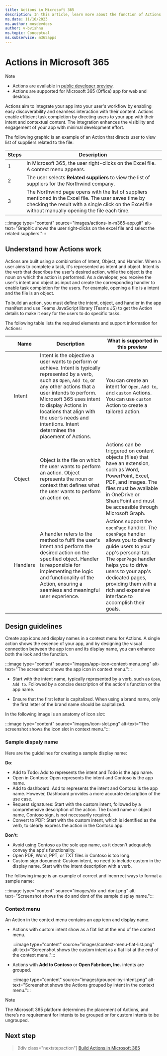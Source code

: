 ```yaml
---
title: Actions in Microsoft 365
description: In this article, learn more about the function of Actions and its use cases. 
ms.date: 11/16/2023
ms.author: mosdevdocs
author: v-bvishnu
ms.topic: Conceptual
ms.subservice: m365apps
---
```

# Actions in Microsoft 365

> [!NOTE]
>
> * Actions are available in [public developer preview](../resources/dev-preview/developer-preview-intro.md).
> * Actions are supported for Microsoft 365 (Office) app for web and desktop.

Actions aim to integrate your app into your user's workflow by enabling easy discoverability and seamless interaction with their content. Actions enable efficient task completion by directing users to your app with their intent and contextual content. The integration enhances the visibility and engagement of your app with minimal development effort.

The following graphic is an example of an Action that directs user to view list of suppliers related to the file:

| Steps | Description |
| --- | --- |
| 1 | In Microsoft 365, the user right-clicks on the Excel file. A context menu appears.|
| 2 | The user selects **Related suppliers** to view the list of suppliers for the Northwind company.|
| 3 | The Northwind page opens with the list of suppliers mentioned in the Excel file. The user saves time by checking the result with a single click on the Excel file without manually opening the file each time.|

  :::image type="content" source="images/actions-in-m365-app.gif" alt-text="Graphic shows the user right-clicks on the excel file and select the related suppliers.":::

## Understand how Actions work

Actions are built using a combination of Intent, Object, and Handler. When a user aims to complete a task, it's represented as intent and object. Intent is the verb that describes the user's desired action, while the object is the noun on which the action is performed. As a developer, you receive the user's intent and object as input and create the corresponding handler to enable task completion for the users. For example, opening a file is a intent and the file is an object.

To build an action, you must define the intent, object, and handler in the app manifest and use Teams JavaScript library (Teams JS) to get the Action details to make it easy for the users to do specific tasks.

The following table lists the required elements and support information for Actions:

| &nbsp; | Name | Description | What is supported in this preview  
| --- | --- | --- | ---|
| &nbsp; | Intent | Intent is the objective a user wants to perform or achieve. Intent is typically represented by a verb, such as `Open`, `Add to`, or any other actions that a user intends to perform. Microsoft 365 uses intent to display Actions in locations that align with the user’s needs and intentions. Intent determines the placement of Actions. | You can create an intent for `Open`, `Add to`, and `custom` Actions. You can use `custom` Action to create a tailored action. |
| &nbsp; | Object  | Object is the file on which the user wants to perform an action. Object represents the noun or context that defines what the user wants to perform an action on.  | Actions can be triggered on content objects (files) that have an extension, such as Word, PowerPoint, Excel, PDF, and images. The files must be available in OneDrive or SharePoint and must be accessible through Microsoft Graph. |
| &nbsp; | Handlers | A handler refers to the method to fulfil the user's intent and perform the desired action on the specified object. Handler is responsible for implementing the logic and functionality of the Action, ensuring a seamless and meaningful user experience. | Actions support the `openPage` handler. The `openPage` handler allows you to directly guide users to your app's personal tab. The `openPage` handler helps you to drive users to your app's dedicated pages, providing them with a rich and expansive interface to accomplish their goals. |

## Design guidelines

Create app icons and display names in a context menu for Actions. A single action shows the essence of your app, and by designing the visual connection between the app icon and its display name, you can enhance both the look and the function.

:::image type="content" source="images/app-icon-context-menu.png" alt-text="The screenshot shows the app icon in context menu.":::

* Start with the intent name, typically represented by a verb, such as `Open`, `Add to`. Followed by a concise description of the action's function or the app name.

* Ensure that the first letter is capitalized. When using a brand name, only the first letter of the brand name should be capitalized.

In the following image is an anatomy of icon slot:

:::image type="content" source="images/icon-slot.png" alt-text="The screenshot shows the icon slot in context menu.":::

### Sample dispaly name

Here are the guidelines for creating a sample display name:

**Do**:

* Add to Todo: Add to represents the intent and Todo is the app name.
* Open in Contoso: Open represents the intent and Contoso is the app name.
* Add to dashboard: Add to represents the intent and Contoso is the app name. However, Dashboard provides a more accurate description of the use case.
* Request signatures: Start with the custom intent, followed by a comprehensive description of the action. The brand name or object name, Contoso sign, is not necessarily required.
* Convert to PDF: Start with the custom intent, which is identified as the verb, to clearly express the action in the Contoso app.

**Don't**:

* Avoid using Contoso as the sole app name, as it doesn't adequately convey the app's functionality.
* Open PDF, Word, PPT, or TXT files in Contoso is too long.
* Custom sign document: Custom intent, no need to include custom in the display name. Start with the intent description with a verb.

The following image is an example of correct and incorrect ways to format a sample name:

:::image type="content" source="images/do-and-dont.png" alt-text="Screenshot shows the do and dont of the sample display name.":::

### Context menu

An Action in the context menu contains an app icon and display name.

* Actions with custom intent show as a flat list at the end of the context menu.

    :::image type="content" source="images/context-menu-flat-list.png" alt-text="Screenshot shows the custom intent as a flat list at the end of the context menu.":::

* Actions with **Add to Contoso** or **Open Fabrikom, Inc.** intents are grouped.

    :::image type="content" source="images/grouped-by-intent.png" alt-text="Screenshot shows the Actions grouped by intent in the context menu.":::

> [!NOTE]
>
> The Microsoft 365 platform determines the placement of Actions, and there’s no requirement for intents to be grouped or for custom intents to be ungrouped.

## Next step

> [!div class="nextstepaction"]
> [Build Actions in Microsoft 365](build-actions-in-m365.md)

